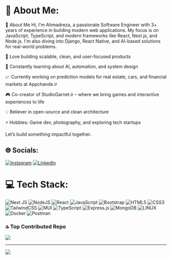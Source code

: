 # 💫 About Me:
👋 About Me
Hi, I'm Ahmadreza, a passionate Software Engineer with 3+ years of experience in building modern web applications.
My focus is on JavaScript, TypeScript, and modern frameworks like React, Next.js, and Node.js.
I'm also diving into Django, React Native, and AI-based solutions for real-world problems.

🧠 Love building scalable, clean, and user-focused products

🚀 Constantly learning about AI, automation, and system design

📈 Currently working on prediction models for real estate, cars, and financial markets at Appchande.ir 

🎮 Co-creator of StudioGarnet.ir – where we bring games and interactive experiences to life

💡 Believer in open-source and clean architecture

⚡ Hobbies: Game dev, photography, and exploring tech startups

Let’s build something impactful together.


## 🌐 Socials:
[![Instagram](https://img.shields.io/badge/Instagram-%23E4405F.svg?logo=Instagram&logoColor=white)](https://instagram.com/nouripv7) [![LinkedIn](https://img.shields.io/badge/LinkedIn-%230077B5.svg?logo=linkedin&logoColor=white)](https://linkedin.com/in/ahmadreza-nouri-6b4607236) 

# 💻 Tech Stack:
![Next JS](https://img.shields.io/badge/Next-black?style=for-the-badge&logo=next.js&logoColor=white) ![NodeJS](https://img.shields.io/badge/node.js-6DA55F?style=for-the-badge&logo=node.js&logoColor=white) ![React](https://img.shields.io/badge/react-%2320232a.svg?style=for-the-badge&logo=react&logoColor=%2361DAFB) ![JavaScript](https://img.shields.io/badge/javascript-%23323330.svg?style=for-the-badge&logo=javascript&logoColor=%23F7DF1E) ![Bootstrap](https://img.shields.io/badge/bootstrap-%23563D7C.svg?style=for-the-badge&logo=bootstrap&logoColor=white) ![HTML5](https://img.shields.io/badge/html5-%23E34F26.svg?style=for-the-badge&logo=html5&logoColor=white) ![CSS3](https://img.shields.io/badge/css3-%231572B6.svg?style=for-the-badge&logo=css3&logoColor=white) ![TailwindCSS](https://img.shields.io/badge/tailwindcss-%2338B2AC.svg?style=for-the-badge&logo=tailwind-css&logoColor=white) ![MUI](https://img.shields.io/badge/MUI-%230081CB.svg?style=for-the-badge&logo=material-ui&logoColor=white) ![TypeScript](https://img.shields.io/badge/typescript-%23007ACC.svg?style=for-the-badge&logo=typescript&logoColor=white) ![Express.js](https://img.shields.io/badge/express.js-%23404d59.svg?style=for-the-badge&logo=express&logoColor=%2361DAFB) ![MongoDB](https://img.shields.io/badge/MongoDB-%234ea94b.svg?style=for-the-badge&logo=mongodb&logoColor=white) ![LINUX](https://img.shields.io/badge/Linux-FCC624?style=for-the-badge&logo=linux&logoColor=black) ![Docker](https://img.shields.io/badge/docker-%230db7ed.svg?style=for-the-badge&logo=docker&logoColor=white) ![Postman](https://img.shields.io/badge/Postman-FF6C37?style=for-the-badge&logo=postman&logoColor=white)


### 🔝 Top Contributed Repo
![](https://github-contributor-stats.vercel.app/api?username=ahmadrezanouri1&limit=5&theme=radical&combine_all_yearly_contributions=true)



---
[![](https://visitcount.itsvg.in/api?id=ahmadrezanouri1&icon=2&color=9)](https://visitcount.itsvg.in)

<!-- Proudly created with GPRM ( https://gprm.itsvg.in ) -->
